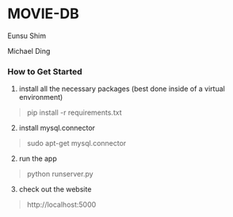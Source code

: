 # MOVIE-DB

Eunsu Shim

Michael Ding

### How to Get Started

1. install all the necessary packages (best done inside of a virtual environment)
> pip install -r requirements.txt

2. install mysql.connector
> sudo apt-get mysql.connector

2. run the app
> python runserver.py

3. check out the website
> http://localhost:5000
